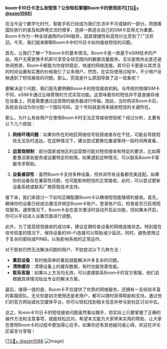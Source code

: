 **boom卡10日卡怎么收短信？让你轻松掌握Boom卡的使用技巧[[TG💪+ @esim1088](https://t.me/s/esim1088)]**

在当今这个数字化时代，智能手机已经成为我们生活中不可或缺的一部分。而随着国际旅行的普及和跨境交流的增多，选择一款适合自己的SIM卡显得尤为重要。Boom卡作为一种全球通用的eSIM服务，因其便捷性和高性价比受到了广泛欢迎。今天，我们就来聊聊Boom卡中的10日卡如何接收短信的问题。

首先，让我们了解一下Boom卡的基本情况。Boom卡是一款基于eSIM技术的产品，用户无需更换手机即可享受全球范围内的数据流量服务。无论是商务出差还是休闲旅游，Boom卡都能为你提供稳定、快速的网络连接。其10日卡更是以其灵活的时间设置和实惠的价格吸引了众多用户。然而，在实际使用过程中，不少用户反映遇到了短信接收的问题。那么，究竟是什么原因导致了这一现象呢？

要解决这个问题，我们首先要明确Boom卡的短信接收机制。与传统的物理SIM卡不同，eSIM卡通过云端管理的方式实现功能。这意味着你的短信并不是直接存储在设备上，而是需要通过运营商的服务器进行传输。因此，当你购买Boom卡后，系统会自动为你分配一个国际号码，这个号码就是用来接收短信的关键所在。

那么，为什么有些用户在使用Boom卡时无法正常接收短信呢？经过分析，主要有以下几个原因：

1. **网络环境问题**：如果你所在的地区网络信号较弱或者存在干扰，可能会导致短信无法及时送达。在这种情况下，建议尝试更换位置或等待一段时间再查看。
   
2. **运营商限制**：部分国家或地区的运营商可能对短信接收有特定的要求，比如需要激活某些服务或设置特定的权限。如果遇到这种情况，可以联系Boom卡客服寻求帮助。

3. **设备兼容性**：虽然Boom卡支持多种设备，但并非所有设备都完美适配。如果你的设备存在兼容性问题，也可能影响短信的正常接收。此时，可以尝试更新设备系统或联系厂商获取技术支持。

接下来，我们来探讨一下如何正确配置Boom卡以确保短信能够顺利接收。首先，确保你的设备已经成功激活并绑定Boom卡账户。登录账户后，检查是否已启用短信服务。通常情况下，Boom卡会在首次激活时自动开启此功能，但如果未开启，你可以手动进入设置页面进行调整。

此外，为了提高短信接收的成功率，建议定期检查设备的网络连接状态。特别是在信号较差的情况下，保持设备的Wi-Fi连接可以帮助减少延迟。同时，避免使用过于复杂的密码或PIN码，以免影响系统的正常运作。

对于那些仍然无法解决问题的用户，不妨尝试以下几种方法：

- **重启设备**：有时候简单的重启就能解决许多复杂的问题。
- **清除缓存**：清理设备上的缓存数据，有时也能改善性能。
- **联系客服**：如果以上方法均无效，可以直接联系Boom卡的官方客服，他们会根据具体情况给出专业的解决方案。

最后，值得一提的是，Boom卡不仅提供了优质的网络服务，还拥有一支经验丰富的客服团队。无论你是初次使用还是老用户，都可以随时获得帮助和支持。通过他们的官方网站或社交媒体平台，你可以轻松找到相关信息并参与到社区讨论中去。

总之，Boom卡10日卡的短信接收问题虽然看似棘手，但实际上只要掌握了正确的操作方法和注意事项，就能轻松应对。希望本文能为大家带来实用的帮助，让大家在使用Boom卡的过程中更加得心应手。如果你还有其他疑问或心得，欢迎在评论区留言分享哦！

[[TG💪+ @esim1088](https://t.me/s/esim1088) ![Image](https://i.postimg.cc/4NQfJmqS/Snipaste-2025-05-13-00-14-12.png)]